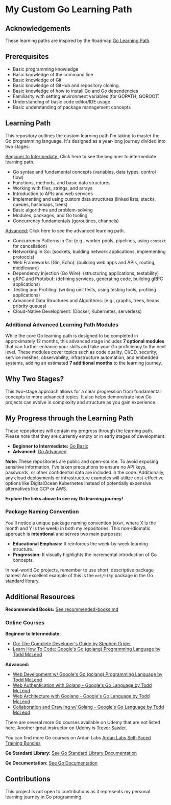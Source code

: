 # My Custom Go Learning Path

## Acknowledgements

These learning paths are inspired by the Roadmap [Go Learning Path](https://roadmap.sh/golang).

## Prerequisites

- Basic programming knowledge
- Basic knowledge of the command line
- Basic knowledge of Git
- Basic knowledge of GitHub and repository cloning.
- Basic knowledge of how to install Go and Go dependencies
- Familiarity with setting environment variables (for GOPATH, GOROOT)
- Understanding of basic code editor/IDE usage
- Basic understanding of package management concepts

## Learning Path

This repository outlines the custom learning path I'm taking to master the Go programming language. It's designed as a year-long journey divided into two stages:

[Beginner to Intermediate:](docs/beginner.md) Click here to see the beginner to intermediate learning path.

- Go syntax and fundamental concepts (variables, data types, control flow)
- Functions, methods, and basic data structures
- Working with files, strings, and arrays
- Introduction to APIs and web services
- Implementing and using custom data structures (linked lists, stacks, queues, hashmaps, trees)
- Basic algorithms and problem-solving
- Modules, packages, and Go tooling
- Concurrency fundamentals (goroutines, channels) 

[Advanced:](docs/advanced.md) Click here to see the advanced learning path.

- Concurrency Patterns in Go: (e.g., worker pools, pipelines, using `context` for cancellation)
- Networking in Go: (sockets, building network applications, implementing protocols)
- Web Frameworks (Gin, Echo): (building web apps and APIs, routing, middleware)
- Dependency Injection (Go Wire): (structuring applications, testability)
- gRPC and Protobuf: (defining services, generating code, building gRPC applications)
- Testing and Profiling: (writing unit tests, using testing tools, profiling applications)
- Advanced Data Structures and Algorithms: (e.g., graphs, trees, heaps, priority queues)
- Cloud-Native Development: (Docker, Kubernetes, serverless)

### Additional Advanced Learning Path Modules

While the core Go learning path is designed to be completed in approximately 12 months, this advanced stage includes **7 optional modules** that can further enhance your skills and take your Go proficiency to the next level. These modules cover topics such as code quality, CI/CD, security, service meshes, observability, infrastructure automation, and embedded systems, adding an estimated **7 additional months** to the learning journey.

## **Why Two Stages?**

This two-stage approach allows for a clear progression from fundamental concepts to more advanced topics. It also helps demonstrate how Go projects can evolve in complexity and structure as you gain experience.

## My Progress through the Learning Path

These repositories will contain my progress through the learning path. Please note that they are currently empty or in early stages of development.

- **Beginner to Intermediate:** [Go Basic](https://github.com/dqfan2012/go-basic)
- **Advanced:** [Go Advanced](https://github.com/dqfan2012/go-advanced)

**Note:** These repositories are public and open-source. To avoid exposing sensitive information, I've taken precautions to ensure no API keys, passwords, or other confidential data are included in the code. Additionally, any cloud deployments or infrastructure examples will utilize cost-effective options like DigitalOcean Kubernetes instead of potentially expensive alternatives like GCP or AWS.

**Explore the links above to see my Go learning journey!**

### **Package Naming Convention**

You'll notice a unique package naming convention (`mXwY`, where X is the month and Y is the week) in both my repositories. This non-idiomatic approach is **intentional** and serves two main purposes:

- **Educational Emphasis:** It reinforces the week-by-week learning structure.
- **Progression:** It visually highlights the incremental introduction of Go concepts.

In real-world Go projects, remember to use short, descriptive package names! An excellent example of this is the `net/http` package in the Go standard library.

## Additional Resources

**Recommended Books:** [See recommended-books.md](recommended-books.md)

### Online Courses

**Beginner to Intermediate:**

- [Go: The Complete Developer's Guide by Stephen Grider](https://www.udemy.com/course/go-the-complete-developers-guide)
- [Learn How To Code: Google's Go (golang) Programming Language by Todd McLeod](https://www.udemy.com/course/learn-how-to-code)

**Advanced:**

- [Web Development w/ Google's Go (golang) Programming Language by Todd McLeod](https://www.udemy.com/course/go-programming-language)
- [Web Authentication with Golang - Google's Go Language by Todd McLeod](https://www.udemy.com/course/oauth-authentication) 
- [Web Architecture with Goolang - Google's Go Language by Todd McLeod](https://www.udemy.com/course/learn-golang)
- [Collaboration and Crawling w/ Golang - Google's Go Language by Todd McLeod](https://www.udemy.com/course/golang-tutorial)

There are several more Go courses available on Udemy that are not listed here. Another great instructor on Udemy is [Trevor Sawler](https://www.udemy.com/user/trevor-sawler/).

You can find more Go courses on Ardan Labs [Ardan Labs Self-Paced Training Bundles](https://www.ardanlabs.com/training/individual-on-demand/)

**Go Standard Library:** [See Go Standard Library Documentation](https://pkg.go.dev/std)

**Go Documentation:** [See Go Documentation](https://pkg.go.dev/std)

## Contributions

This project is not open to contributions as it represents my personal learning journey in Go programming.
